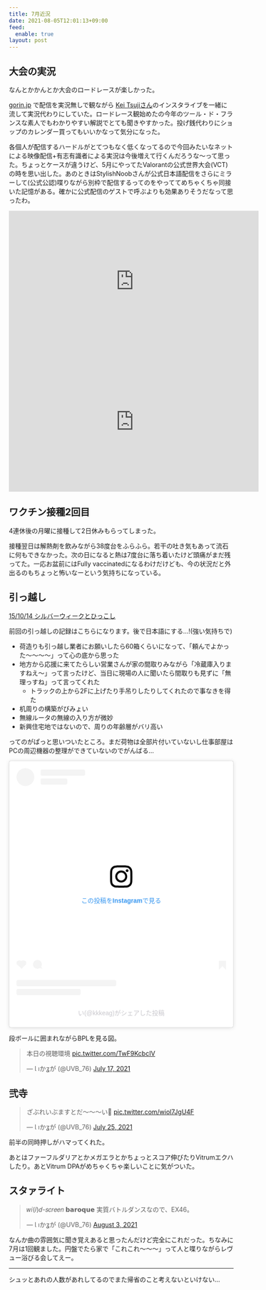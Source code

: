 ```yaml
---
title: 7月近況
date: 2021-08-05T12:01:13+09:00
feed:
  enable: true
layout: post
---
```


## 大会の実況

なんとかかんとか大会のロードレースが楽しかった。

[gorin.jp](https://gorin.jp/) で配信を実況無しで観ながら [Kei Tsujiさん](https://www.instagram.com/keitsuji/)のインスタライブを一緒に流して実況代わりにしていた。ロードレース観始めたの今年のツール・ド・フランスな素人でもわかりやすい解説でとても聞きやすかった。投げ銭代わりにショップのカレンダー買ってもいいかなって気分になった。

各個人が配信するハードルがとてつもなく低くなってるので今回みたいなネットによる映像配信+有志有識者による実況は今後増えて行くんだろうな〜って思った。ちょっとケースが違うけど、5月にやってたValorantの公式世界大会(VCT)の時を思い出した。あのときはStylishNoobさんが公式日本語配信をさらにミラーして(公式公認)喋りながら別枠で配信するってのをやっててめちゃくちゃ同接いた記憶がある。確かに公式配信のゲストで呼ぶよりも効果ありそうだなって思ったわ。

<iframe width="560" height="315" src="https://www.youtube.com/embed/XkBdk4zZt8k" title="YouTube video player" frameborder="0" allow="accelerometer; autoplay; clipboard-write; encrypted-media; gyroscope; picture-in-picture" allowfullscreen></iframe>
<iframe width="560" height="315" src="https://www.youtube.com/embed/pFfILQSjhJ0" title="YouTube video player" frameborder="0" allow="accelerometer; autoplay; clipboard-write; encrypted-media; gyroscope; picture-in-picture" allowfullscreen></iframe>

## ワクチン接種2回目

4連休後の月曜に接種して2日休みもらってしまった。

接種翌日は解熱剤を飲みながら38度台をふらふら。若干の吐き気もあって流石に何もできなかった。次の日になると熱は7度台に落ち着いたけど頭痛がまだ残ってた。一応お盆前にはFully vaccinatedになるわけだけども、今の状況だと外出るのもちょっと怖いなーという気持ちになっている。

## 引っ越し

[15/10/14 シルバーウィークとひっこし](https://ikaruga.org/2015/10/14/_15-10-14-%E3%82%B7%E3%83%AB%E3%83%8F%E3%82%99%E3%83%BC%E3%82%A6%E3%82%A3%E3%83%BC%E3%82%AF%E3%81%A8%E3%81%B2%E3%81%A3%E3%81%93%E3%81%97/)

前回の引っ越しの記録はこちらになります。後で日本語にする…!(強い気持ちで)

- 荷造りも引っ越し業者にお願いしたら60箱くらいになって、「頼んでよかった〜〜〜〜」って心の底から思った
- 地方から応援に来てたらしい営業さんが家の間取りみながら「冷蔵庫入りますねえ〜」って言ったけど、当日に現場の人に聞いたら間取りも見ずに「無理っすね」って言ってくれた
  - トラックの上から2Fに上げたり手吊りしたりしてくれたので事なきを得た
- 机周りの構築がびみょい
- 無線ルータの無線の入り方が微妙
- 新興住宅地ではないので、周りの年齢層がバリ高い

ってのがぱっと思いついたところ。まだ荷物は全部片付いていないし仕事部屋はPCの周辺機器の整理ができていないのでがんばる…

<blockquote class="instagram-media" data-instgrm-captioned data-instgrm-permalink="https://www.instagram.com/p/CRalE80rGDE/?utm_source=ig_embed&amp;utm_campaign=loading" data-instgrm-version="13" style=" background:#FFF; border:0; border-radius:3px; box-shadow:0 0 1px 0 rgba(0,0,0,0.5),0 1px 10px 0 rgba(0,0,0,0.15); margin: 1px; max-width:540px; min-width:326px; padding:0; width:99.375%; width:-webkit-calc(100% - 2px); width:calc(100% - 2px);"><div style="padding:16px;"> <a href="https://www.instagram.com/p/CRalE80rGDE/?utm_source=ig_embed&amp;utm_campaign=loading" style=" background:#FFFFFF; line-height:0; padding:0 0; text-align:center; text-decoration:none; width:100%;" target="_blank"> <div style=" display: flex; flex-direction: row; align-items: center;"> <div style="background-color: #F4F4F4; border-radius: 50%; flex-grow: 0; height: 40px; margin-right: 14px; width: 40px;"></div> <div style="display: flex; flex-direction: column; flex-grow: 1; justify-content: center;"> <div style=" background-color: #F4F4F4; border-radius: 4px; flex-grow: 0; height: 14px; margin-bottom: 6px; width: 100px;"></div> <div style=" background-color: #F4F4F4; border-radius: 4px; flex-grow: 0; height: 14px; width: 60px;"></div></div></div><div style="padding: 19% 0;"></div> <div style="display:block; height:50px; margin:0 auto 12px; width:50px;"><svg width="50px" height="50px" viewBox="0 0 60 60" version="1.1" xmlns="https://www.w3.org/2000/svg" xmlns:xlink="https://www.w3.org/1999/xlink"><g stroke="none" stroke-width="1" fill="none" fill-rule="evenodd"><g transform="translate(-511.000000, -20.000000)" fill="#000000"><g><path d="M556.869,30.41 C554.814,30.41 553.148,32.076 553.148,34.131 C553.148,36.186 554.814,37.852 556.869,37.852 C558.924,37.852 560.59,36.186 560.59,34.131 C560.59,32.076 558.924,30.41 556.869,30.41 M541,60.657 C535.114,60.657 530.342,55.887 530.342,50 C530.342,44.114 535.114,39.342 541,39.342 C546.887,39.342 551.658,44.114 551.658,50 C551.658,55.887 546.887,60.657 541,60.657 M541,33.886 C532.1,33.886 524.886,41.1 524.886,50 C524.886,58.899 532.1,66.113 541,66.113 C549.9,66.113 557.115,58.899 557.115,50 C557.115,41.1 549.9,33.886 541,33.886 M565.378,62.101 C565.244,65.022 564.756,66.606 564.346,67.663 C563.803,69.06 563.154,70.057 562.106,71.106 C561.058,72.155 560.06,72.803 558.662,73.347 C557.607,73.757 556.021,74.244 553.102,74.378 C549.944,74.521 548.997,74.552 541,74.552 C533.003,74.552 532.056,74.521 528.898,74.378 C525.979,74.244 524.393,73.757 523.338,73.347 C521.94,72.803 520.942,72.155 519.894,71.106 C518.846,70.057 518.197,69.06 517.654,67.663 C517.244,66.606 516.755,65.022 516.623,62.101 C516.479,58.943 516.448,57.996 516.448,50 C516.448,42.003 516.479,41.056 516.623,37.899 C516.755,34.978 517.244,33.391 517.654,32.338 C518.197,30.938 518.846,29.942 519.894,28.894 C520.942,27.846 521.94,27.196 523.338,26.654 C524.393,26.244 525.979,25.756 528.898,25.623 C532.057,25.479 533.004,25.448 541,25.448 C548.997,25.448 549.943,25.479 553.102,25.623 C556.021,25.756 557.607,26.244 558.662,26.654 C560.06,27.196 561.058,27.846 562.106,28.894 C563.154,29.942 563.803,30.938 564.346,32.338 C564.756,33.391 565.244,34.978 565.378,37.899 C565.522,41.056 565.552,42.003 565.552,50 C565.552,57.996 565.522,58.943 565.378,62.101 M570.82,37.631 C570.674,34.438 570.167,32.258 569.425,30.349 C568.659,28.377 567.633,26.702 565.965,25.035 C564.297,23.368 562.623,22.342 560.652,21.575 C558.743,20.834 556.562,20.326 553.369,20.18 C550.169,20.033 549.148,20 541,20 C532.853,20 531.831,20.033 528.631,20.18 C525.438,20.326 523.257,20.834 521.349,21.575 C519.376,22.342 517.703,23.368 516.035,25.035 C514.368,26.702 513.342,28.377 512.574,30.349 C511.834,32.258 511.326,34.438 511.181,37.631 C511.035,40.831 511,41.851 511,50 C511,58.147 511.035,59.17 511.181,62.369 C511.326,65.562 511.834,67.743 512.574,69.651 C513.342,71.625 514.368,73.296 516.035,74.965 C517.703,76.634 519.376,77.658 521.349,78.425 C523.257,79.167 525.438,79.673 528.631,79.82 C531.831,79.965 532.853,80.001 541,80.001 C549.148,80.001 550.169,79.965 553.369,79.82 C556.562,79.673 558.743,79.167 560.652,78.425 C562.623,77.658 564.297,76.634 565.965,74.965 C567.633,73.296 568.659,71.625 569.425,69.651 C570.167,67.743 570.674,65.562 570.82,62.369 C570.966,59.17 571,58.147 571,50 C571,41.851 570.966,40.831 570.82,37.631"></path></g></g></g></svg></div><div style="padding-top: 8px;"> <div style=" color:#3897f0; font-family:Arial,sans-serif; font-size:14px; font-style:normal; font-weight:550; line-height:18px;"> この投稿をInstagramで見る</div></div><div style="padding: 12.5% 0;"></div> <div style="display: flex; flex-direction: row; margin-bottom: 14px; align-items: center;"><div> <div style="background-color: #F4F4F4; border-radius: 50%; height: 12.5px; width: 12.5px; transform: translateX(0px) translateY(7px);"></div> <div style="background-color: #F4F4F4; height: 12.5px; transform: rotate(-45deg) translateX(3px) translateY(1px); width: 12.5px; flex-grow: 0; margin-right: 14px; margin-left: 2px;"></div> <div style="background-color: #F4F4F4; border-radius: 50%; height: 12.5px; width: 12.5px; transform: translateX(9px) translateY(-18px);"></div></div><div style="margin-left: 8px;"> <div style=" background-color: #F4F4F4; border-radius: 50%; flex-grow: 0; height: 20px; width: 20px;"></div> <div style=" width: 0; height: 0; border-top: 2px solid transparent; border-left: 6px solid #f4f4f4; border-bottom: 2px solid transparent; transform: translateX(16px) translateY(-4px) rotate(30deg)"></div></div><div style="margin-left: auto;"> <div style=" width: 0px; border-top: 8px solid #F4F4F4; border-right: 8px solid transparent; transform: translateY(16px);"></div> <div style=" background-color: #F4F4F4; flex-grow: 0; height: 12px; width: 16px; transform: translateY(-4px);"></div> <div style=" width: 0; height: 0; border-top: 8px solid #F4F4F4; border-left: 8px solid transparent; transform: translateY(-4px) translateX(8px);"></div></div></div> <div style="display: flex; flex-direction: column; flex-grow: 1; justify-content: center; margin-bottom: 24px;"> <div style=" background-color: #F4F4F4; border-radius: 4px; flex-grow: 0; height: 14px; margin-bottom: 6px; width: 224px;"></div> <div style=" background-color: #F4F4F4; border-radius: 4px; flex-grow: 0; height: 14px; width: 144px;"></div></div></a><p style=" color:#c9c8cd; font-family:Arial,sans-serif; font-size:14px; line-height:17px; margin-bottom:0; margin-top:8px; overflow:hidden; padding:8px 0 7px; text-align:center; text-overflow:ellipsis; white-space:nowrap;"><a href="https://www.instagram.com/p/CRalE80rGDE/?utm_source=ig_embed&amp;utm_campaign=loading" style=" color:#c9c8cd; font-family:Arial,sans-serif; font-size:14px; font-style:normal; font-weight:normal; line-height:17px; text-decoration:none;" target="_blank">い(@kkkeag)がシェアした投稿</a></p></div></blockquote> <script async src="//www.instagram.com/embed.js"></script>

段ボールに囲まれながらBPLを見る図。

<blockquote class="twitter-tweet"><p lang="ja" dir="ltr">本日の視聴環境 <a href="https://t.co/TwF9KcbcIV">pic.twitter.com/TwF9KcbcIV</a></p>&mdash; Ɩ ıかʓが (@UVB_76) <a href="https://twitter.com/UVB_76/status/1416380783967707144?ref_src=twsrc%5Etfw">July 17, 2021</a></blockquote> <script async src="https://platform.twitter.com/widgets.js" charset="utf-8"></script>

## 弐寺

<blockquote class="twitter-tweet"><p lang="ja" dir="ltr">ざぶれいぶますとだ〜〜〜い🐥 <a href="https://t.co/wiol7JgU4F">pic.twitter.com/wiol7JgU4F</a></p>&mdash; Ɩ ıかʓが (@UVB_76) <a href="https://twitter.com/UVB_76/status/1419191759066697729?ref_src=twsrc%5Etfw">July 25, 2021</a></blockquote> <script async src="https://platform.twitter.com/widgets.js" charset="utf-8"></script>

前半の同時押しがハマってくれた。


あとはファーフルダリアとかメガエラとかちょっとスコア伸びたりVitrumエクハしたり。あとVitrum DPAがめちゃくちゃ楽しいことに気がついた。


## スタァライト

<blockquote class="twitter-tweet"><p lang="ja" dir="ltr">𝑤𝑖(𝑙)𝑑-𝑠𝑐𝑟𝑒𝑒𝑛 𝗯𝗮𝗿𝗼𝗾𝘂𝗲 実質バトルダンスなので、EX46。</p>&mdash; Ɩ ıかʓが (@UVB_76) <a href="https://twitter.com/UVB_76/status/1422359071240310784?ref_src=twsrc%5Etfw">August 3, 2021</a></blockquote> <script async src="https://platform.twitter.com/widgets.js" charset="utf-8"></script>

なんか曲の雰囲気に聞き覚えあると思ったんだけど完全にこれだった。ちなみに7月は1回観ました。円盤でたら家で「これこれ〜〜〜」って人と喋りながらレヴュー浴びる会してえー。


---

シュッとあれの人数があれしてるのでまた帰省のこと考えないといけない…
